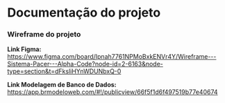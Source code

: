 # Documentação do projeto

### Wireframe do projeto

<b>Link Figma: </b>https://www.figma.com/board/Ipnah7761NPMoBxkENVr4Y/Wireframe---Sistema-Pacer---Alpha-Code?node-id=2-6163&node-type=section&t=dFksliHYnWDUNbxQ-0

<b>Link Modelagem de Banco de Dados: </b> https://app.brmodeloweb.com/#!/publicview/66f5f1d6f497519b77e40674